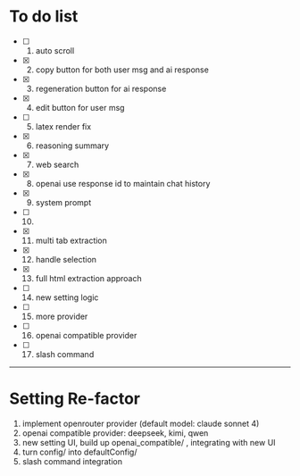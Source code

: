 # To do list

- [ ] 1. auto scroll
- [x] 2. copy button for both user msg and ai response
- [x] 3. regeneration button for ai response
- [x] 4. edit button for user msg
- [ ] 5. latex render fix
- [x] 6. reasoning summary
- [x] 7. web search
- [x] 8. openai use response id to maintain chat history
- [x] 9. system prompt
- [ ] 10.
- [x] 11. multi tab extraction
- [x] 12. handle selection
- [x] 13. full html extraction approach
- [ ] 14. new setting logic
- [ ] 15. more provider
- [ ] 16. openai compatible provider
- [ ] 17. slash command

---

# Setting Re-factor

1. implement openrouter provider (default model: claude sonnet 4)
2. openai compatible provider: deepseek, kimi, qwen
3. new setting UI, build up openai_compatible/ , integrating with new UI
4. turn config/ into defaultConfig/
5. slash command integration
